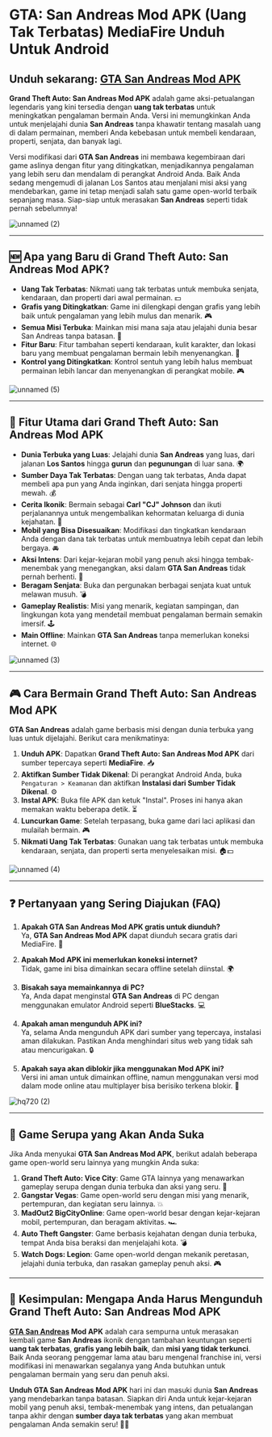 # GTA: San Andreas Mod APK (Uang Tak Terbatas) MediaFire Unduh Untuk Android

## Unduh sekarang: [GTA San Andreas Mod APK](https://spoo.me/XRhpQJ)

**Grand Theft Auto: San Andreas Mod APK** adalah game aksi-petualangan legendaris yang kini tersedia dengan **uang tak terbatas** untuk meningkatkan pengalaman bermain Anda. Versi ini memungkinkan Anda untuk menjelajahi dunia **San Andreas** tanpa khawatir tentang masalah uang di dalam permainan, memberi Anda kebebasan untuk membeli kendaraan, properti, senjata, dan banyak lagi. 

Versi modifikasi dari **GTA San Andreas** ini membawa kegembiraan dari game aslinya dengan fitur yang ditingkatkan, menjadikannya pengalaman yang lebih seru dan mendalam di perangkat Android Anda. Baik Anda sedang mengemudi di jalanan Los Santos atau menjalani misi aksi yang mendebarkan, game ini tetap menjadi salah satu game open-world terbaik sepanjang masa. Siap-siap untuk merasakan **San Andreas** seperti tidak pernah sebelumnya!

![unnamed (2)](https://github.com/user-attachments/assets/2e9fc240-70c7-429d-ad09-fe0e655a2287)

---

## 🆕 **Apa yang Baru di Grand Theft Auto: San Andreas Mod APK?**

- **Uang Tak Terbatas**: Nikmati uang tak terbatas untuk membuka senjata, kendaraan, dan properti dari awal permainan. 💵  
- **Grafis yang Ditingkatkan**: Game ini dilengkapi dengan grafis yang lebih baik untuk pengalaman yang lebih mulus dan menarik. 🎮  
- **Semua Misi Terbuka**: Mainkan misi mana saja atau jelajahi dunia besar San Andreas tanpa batasan. 🚗  
- **Fitur Baru**: Fitur tambahan seperti kendaraan, kulit karakter, dan lokasi baru yang membuat pengalaman bermain lebih menyenangkan. 🚀  
- **Kontrol yang Ditingkatkan**: Kontrol sentuh yang lebih halus membuat permainan lebih lancar dan menyenangkan di perangkat mobile. 🎮  

![unnamed (5)](https://github.com/user-attachments/assets/8ec5341e-054b-46ea-973c-45937aaba587)

---

## 🔑 **Fitur Utama dari Grand Theft Auto: San Andreas Mod APK**

- **Dunia Terbuka yang Luas**: Jelajahi dunia **San Andreas** yang luas, dari jalanan **Los Santos** hingga **gurun** dan **pegunungan** di luar sana. 🌍  
- **Sumber Daya Tak Terbatas**: Dengan uang tak terbatas, Anda dapat membeli apa pun yang Anda inginkan, dari senjata hingga properti mewah. 💰  
- **Cerita Ikonik**: Bermain sebagai **Carl "CJ" Johnson** dan ikuti perjalanannya untuk mengembalikan kehormatan keluarga di dunia kejahatan. 🚨  
- **Mobil yang Bisa Disesuaikan**: Modifikasi dan tingkatkan kendaraan Anda dengan dana tak terbatas untuk membuatnya lebih cepat dan lebih bergaya. 🚘  
- **Aksi Intens**: Dari kejar-kejaran mobil yang penuh aksi hingga tembak-menembak yang menegangkan, aksi dalam **GTA San Andreas** tidak pernah berhenti. 🔫  
- **Beragam Senjata**: Buka dan pergunakan berbagai senjata kuat untuk melawan musuh. 💣  
- **Gameplay Realistis**: Misi yang menarik, kegiatan sampingan, dan lingkungan kota yang mendetail membuat pengalaman bermain semakin imersif. 🕹️  
- **Main Offline**: Mainkan **GTA San Andreas** tanpa memerlukan koneksi internet. 🌐  

![unnamed (3)](https://github.com/user-attachments/assets/39534fbf-98ca-48c2-bd5e-619d138a7677)

---

## 🎮 **Cara Bermain Grand Theft Auto: San Andreas Mod APK**

**GTA San Andreas** adalah game berbasis misi dengan dunia terbuka yang luas untuk dijelajahi. Berikut cara menikmatinya:

1. **Unduh APK**: Dapatkan **Grand Theft Auto: San Andreas Mod APK** dari sumber tepercaya seperti **MediaFire**. 📥  
2. **Aktifkan Sumber Tidak Dikenal**: Di perangkat Android Anda, buka `Pengaturan > Keamanan` dan aktifkan **Instalasi dari Sumber Tidak Dikenal**. ⚙️  
3. **Instal APK**: Buka file APK dan ketuk "Instal". Proses ini hanya akan memakan waktu beberapa detik. ⏳  
4. **Luncurkan Game**: Setelah terpasang, buka game dari laci aplikasi dan mulailah bermain. 🎮  
5. **Nikmati Uang Tak Terbatas**: Gunakan uang tak terbatas untuk membuka kendaraan, senjata, dan properti serta menyelesaikan misi. 🏠💵  

![unnamed (4)](https://github.com/user-attachments/assets/19c2dd75-065b-49c9-a7e3-492f0da04994)

---

## ❓ **Pertanyaan yang Sering Diajukan (FAQ)**

1. **Apakah GTA San Andreas Mod APK gratis untuk diunduh?**  
   Ya, **GTA San Andreas Mod APK** dapat diunduh secara gratis dari MediaFire. 💸  

2. **Apakah Mod APK ini memerlukan koneksi internet?**  
   Tidak, game ini bisa dimainkan secara offline setelah diinstal. 🌍  

3. **Bisakah saya memainkannya di PC?**  
   Ya, Anda dapat menginstal **GTA San Andreas** di PC dengan menggunakan emulator Android seperti **BlueStacks**. 💻  

4. **Apakah aman mengunduh APK ini?**  
   Ya, selama Anda mengunduh APK dari sumber yang tepercaya, instalasi aman dilakukan. Pastikan Anda menghindari situs web yang tidak sah atau mencurigakan. 🔒  

5. **Apakah saya akan diblokir jika menggunakan Mod APK ini?**  
   Versi ini aman untuk dimainkan offline, namun menggunakan versi mod dalam mode online atau multiplayer bisa berisiko terkena blokir. 🚫  

![hq720 (2)](https://github.com/user-attachments/assets/c6653d4f-d000-4144-baf6-eb4e9a52a436)

---

## 🌟 **Game Serupa yang Akan Anda Suka**

Jika Anda menyukai **GTA San Andreas Mod APK**, berikut adalah beberapa game open-world seru lainnya yang mungkin Anda suka:

1. **Grand Theft Auto: Vice City**: Game GTA lainnya yang menawarkan gameplay serupa dengan dunia terbuka dan aksi yang seru. 🚗  
2. **Gangstar Vegas**: Game open-world seru dengan misi yang menarik, pertempuran, dan kegiatan seru lainnya. 💥  
3. **MadOut2 BigCityOnline**: Game open-world besar dengan kejar-kejaran mobil, pertempuran, dan beragam aktivitas. 🏎️  
4. **Auto Theft Gangster**: Game berbasis kejahatan dengan dunia terbuka, tempat Anda bisa beraksi dan menjelajahi kota. 💣  
5. **Watch Dogs: Legion**: Game open-world dengan mekanik peretasan, jelajahi dunia terbuka, dan rasakan gameplay penuh aksi. 🎮  

---

## 🎉 **Kesimpulan: Mengapa Anda Harus Mengunduh Grand Theft Auto: San Andreas Mod APK**

**[GTA San Andreas](https://github.com/GTA-San-Andreas-Unduh) Mod APK** adalah cara sempurna untuk merasakan kembali game **San Andreas** ikonik dengan tambahan keuntungan seperti **uang tak terbatas**, **grafis yang lebih baik**, dan **misi yang tidak terkunci**. Baik Anda seorang penggemar lama atau baru mengenal franchise ini, versi modifikasi ini menawarkan segalanya yang Anda butuhkan untuk pengalaman bermain yang seru dan penuh aksi.

**Unduh GTA San Andreas Mod APK** hari ini dan masuki dunia **San Andreas** yang mendebarkan tanpa batasan. Siapkan diri Anda untuk kejar-kejaran mobil yang penuh aksi, tembak-menembak yang intens, dan petualangan tanpa akhir dengan **sumber daya tak terbatas** yang akan membuat pengalaman Anda semakin seru! 🚓💥
